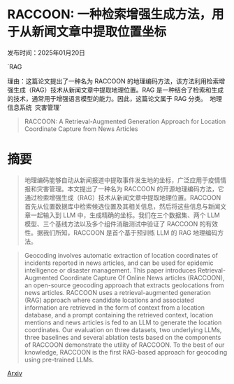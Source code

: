 # RACCOON: 一种检索增强生成方法，用于从新闻文章中提取位置坐标

发布时间：2025年01月20日

`RAG

理由：这篇论文提出了一种名为 RACCOON 的地理编码方法，该方法利用检索增强生成（RAG）技术从新闻文章中提取地理位置。RAG 是一种结合了检索和生成的技术，通常用于增强语言模型的能力。因此，这篇论文属于 RAG 分类。` `地理信息系统` `灾害管理`

> RACCOON: A Retrieval-Augmented Generation Approach for Location Coordinate Capture from News Articles

# 摘要

> 地理编码能够自动从新闻报道中提取事件发生地的坐标，广泛应用于疫情情报和灾害管理。本文提出了一种名为 RACCOON 的开源地理编码方法，它通过检索增强生成（RAG）技术从新闻文章中提取地理位置。RACCOON 首先从位置数据库中检索候选位置及其相关信息，然后将这些信息与新闻文章一起输入到 LLM 中，生成精确的坐标。我们在三个数据集、两个 LLM 模型、三个基线方法以及多个组件消融测试中验证了 RACCOON 的有效性。据我们所知，RACCOON 是首个基于预训练 LLM 的 RAG 地理编码方法。

> Geocoding involves automatic extraction of location coordinates of incidents reported in news articles, and can be used for epidemic intelligence or disaster management. This paper introduces Retrieval-Augmented Coordinate Capture Of Online News articles (RACCOON), an open-source geocoding approach that extracts geolocations from news articles. RACCOON uses a retrieval-augmented generation (RAG) approach where candidate locations and associated information are retrieved in the form of context from a location database, and a prompt containing the retrieved context, location mentions and news articles is fed to an LLM to generate the location coordinates. Our evaluation on three datasets, two underlying LLMs, three baselines and several ablation tests based on the components of RACCOON demonstrate the utility of RACCOON. To the best of our knowledge, RACCOON is the first RAG-based approach for geocoding using pre-trained LLMs.

[Arxiv](https://arxiv.org/abs/2501.11440)